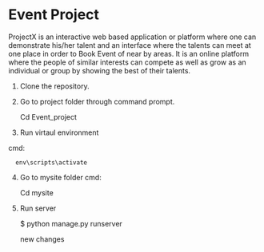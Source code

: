 # Event Project


ProjectX is an interactive web based application or platform where one can
demonstrate his/her talent and an interface where the talents can meet at one place in order to Book Event of near by areas. It is an online platform where the people of similar interests can compete as well as grow as an individual or group by showing the best of their talents.


1. Clone the repository.

2. Go to project folder through command prompt.

      Cd Event_project

3. Run virtaul environment

  cmd:

      env\scripts\activate

4. Go to mysite folder
  cmd:

      Cd mysite

5. Run server

      $ python manage.py runserver   


      new changes
